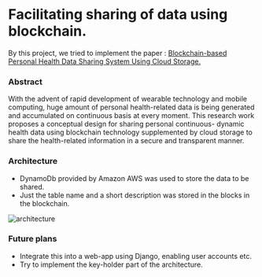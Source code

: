 # Facilitating sharing of data using blockchain.

By this project, we tried to implement the paper : [Blockchain-based Personal Health Data Sharing System Using Cloud Storage.](https://www.researchgate.net/publication/328906581_Blockchain-based_Personal_Health_Data_Sharing_System_Using_Cloud_Storage)

### Abstract 
With the advent of rapid development of wearable
technology and mobile computing, huge amount of personal
health-related data is being generated and accumulated on
continuous basis at every moment. This research work proposes a conceptual design for sharing personal continuous-
dynamic health data using blockchain technology supplemented
by cloud storage to share the health-related information in a
secure and transparent manner.

### Architecture 
* DynamoDb provided by Amazon AWS was used to store the data to be shared.
* Just the table name and a short description was stored in the blocks in the blockchain.

![architecture](https://github.com/PrajwalRavi/MiniSQL/blob/master/architecure.png)

### Future plans
* Integrate this into a web-app using Django, enabling user accounts etc.
* Try to implement the key-holder part of the architecture. 